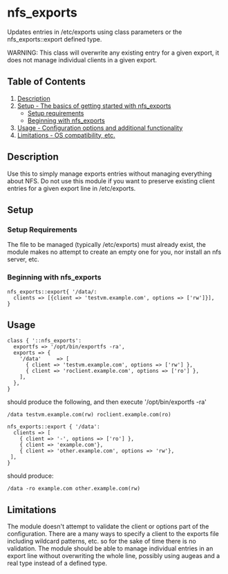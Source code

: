 # nfs_exports

Updates entries in /etc/exports using class parameters or the 
nfs_exports::export defined type.  

WARNING: This class will overwrite any existing entry for a given export, it does
not manage individual clients in a given export.

## Table of Contents

1. [Description](#description)
1. [Setup - The basics of getting started with nfs_exports](#setup)
    * [Setup requirements](#setup-requirements)
    * [Beginning with nfs_exports](#beginning-with-nfs_exports)
1. [Usage - Configuration options and additional functionality](#usage)
1. [Limitations - OS compatibility, etc.](#limitations)

## Description

Use this to simply manage exports entries without managing everything about NFS.
Do not use this module if you want to preserve existing client entries for a given 
export line in /etc/exports.

## Setup

### Setup Requirements

The file to be managed (typically /etc/exports) must already exist, the module
makes no attempt to create an empty one for you, nor install an nfs server, etc.

### Beginning with nfs_exports

```puppet
nfs_exports::export{ '/data/:
  clients => [{client => 'testvm.example.com', options => ['rw']}],
}
```

## Usage

```puppet
class { '::nfs_exports':
  exportfs => '/opt/bin/exportfs -ra',
  exports => {
    '/data'     => [
      { client => 'testvm.example.com', options => ['rw'] },
      { client => 'roclient.example.com', options => ['ro'] },
    ],
  },
}
```

should produce the following, and then execute '/opt/bin/exportfs -ra'

```text
/data testvm.example.com(rw) roclient.example.com(ro)
```

```puppet
nfs_exports::export { '/data':
  clients => [
    { client => '-', options => ['ro'] },
    { client => 'example.com'},
    { client => 'other.example.com', options => 'rw'},
 ],
}
```

should produce:

```text
/data -ro example.com other.example.com(rw)
```

## Limitations

The module doesn't attempt to validate the client or options part of the configuration.
There are a many ways to specify a client to the exports file including wildcard patterns, etc. so for the sake of time there is no validation.
The module should be able to manage individual entries in an export line without overwriting the whole line, possibly using augeas and a real type instead of a defined type.
